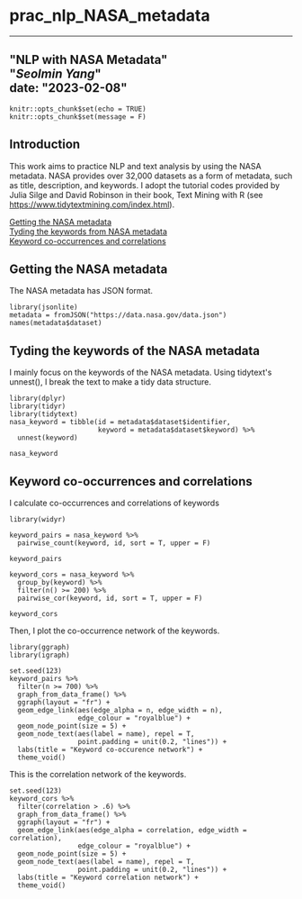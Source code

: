 # prac_nlp_NASA_metadata

---
"NLP with NASA Metadata"   
"*Seolmin Yang*"   
date: "2023-02-08"
---

```{r setup, include=FALSE}
knitr::opts_chunk$set(echo = TRUE)
knitr::opts_chunk$set(message = F)
```

## Introduction
This work aims to practice NLP and text analysis by using the NASA metadata. NASA provides over 32,000 datasets as a form of metadata, such as title, description, and keywords. I adopt the tutorial codes provided by Julia Silge and David Robinson in their book, Text Mining with R (see <https://www.tidytextmining.com/index.html>).

[Getting the NASA metadata](#getting-the-nasa-metadata)   
[Tyding the keywords from NASA metadata](#tyding-the-keywords-of-the-nasa-metadata)   
[Keyword co-occurrences and correlations](#keyword-co-occurrences-and-correlations)   

## Getting the NASA metadata

The NASA metadata has JSON format.
```{r getting}
library(jsonlite)
metadata = fromJSON("https://data.nasa.gov/data.json")
names(metadata$dataset)
```

## Tyding the keywords of the NASA metadata

I mainly focus on the keywords of the NASA metadata. Using tidytext's unnest(), I break the text to make a tidy data structure.
```{r tyding}
library(dplyr)
library(tidyr)
library(tidytext)
nasa_keyword = tibble(id = metadata$dataset$identifier,
                      keyword = metadata$dataset$keyword) %>% 
  unnest(keyword)

nasa_keyword
```


## Keyword co-occurrences and correlations
I calculate co-occurrences and correlations of keywords

```{r co-occurrence}
library(widyr)

keyword_pairs = nasa_keyword %>% 
  pairwise_count(keyword, id, sort = T, upper = F)

keyword_pairs
```

```{r correlation}
keyword_cors = nasa_keyword %>% 
  group_by(keyword) %>% 
  filter(n() >= 200) %>% 
  pairwise_cor(keyword, id, sort = T, upper = F)

keyword_cors
```

Then, I plot the co-occurrence network of the keywords.

```{r co-occurence network, warning = F}
library(ggraph)
library(igraph)

set.seed(123)
keyword_pairs %>% 
  filter(n >= 700) %>% 
  graph_from_data_frame() %>% 
  ggraph(layout = "fr") +
  geom_edge_link(aes(edge_alpha = n, edge_width = n),
                 edge_colour = "royalblue") +
  geom_node_point(size = 5) +
  geom_node_text(aes(label = name), repel = T,
                 point.padding = unit(0.2, "lines")) +
  labs(title = "Keyword co-occurence network") +
  theme_void()
```

This is the correlation network of the keywords.

```{r correlation network, warning = F}
set.seed(123)
keyword_cors %>% 
  filter(correlation > .6) %>% 
  graph_from_data_frame() %>% 
  ggraph(layout = "fr") +
  geom_edge_link(aes(edge_alpha = correlation, edge_width = correlation),
                 edge_colour = "royalblue") +
  geom_node_point(size = 5) +
  geom_node_text(aes(label = name), repel = T,
                 point.padding = unit(0.2, "lines")) +
  labs(title = "Keyword correlation network") +
  theme_void()
```

